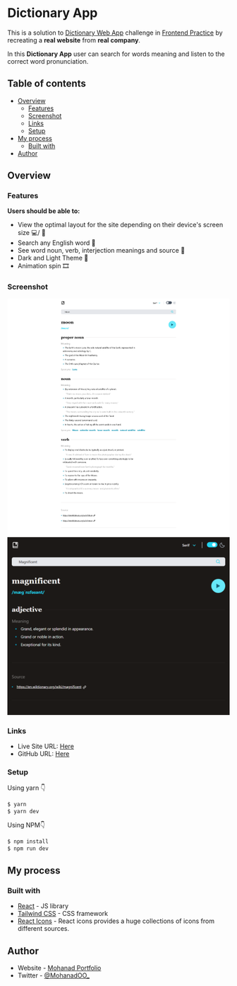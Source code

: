 # Dictionary App

This is a solution to [Dictionary Web App](https://www.frontendmentor.io/challenges/dictionary-web-app-h5wwnyuKFL) challenge in [Frontend Practice](https://www.frontendpractice.com/) by recreating a **real website** from **real company**.

In this **Dictionary App** user can search for words meaning and listen to the correct word pronunciation.

## Table of contents

- [Overview](#overview)
  - [Features](#features)
  - [Screenshot](#screenshot)
  - [Links](#links)
  - [Setup](#setup)
- [My process](#my-process)
  - [Built with](#built-with)
- [Author](#Author)

## Overview

### Features

**Users should be able to:**

- View the optimal layout for the site depending on their device's screen size 💻/ 📱
- Search any English word 📙
- See word noun, verb, interjection meanings and source 🔗
- Dark and Light Theme 🎨
- Animation spin 🎞️

### Screenshot

![Light Theme](./public/light.png)
![Dark Theme](./public/dark.png)

### Links

- Live Site URL: [Here](https://dictionary-app-rose.vercel.app/)
- GitHub URL: [Here](https://github.com/MohanadOO/dictionary-app)

### Setup

Using yarn 👇

```
$ yarn
$ yarn dev
```

Using NPM👇

```
$ npm install
$ npm run dev
```

## My process

### Built with

- [React](https://reactjs.org/) - JS library
- [Tailwind CSS](https://tailwindcss.com/) - CSS framework
- [React Icons](https://react-icons.github.io/react-icons/) - React icons provides a huge collections of icons from different sources.

## Author

- Website - [Mohanad Portfolio](https://www.mohanad.in/)
- Twitter - [@MohanadOO\_](https://twitter.com/MohanadOO_)

